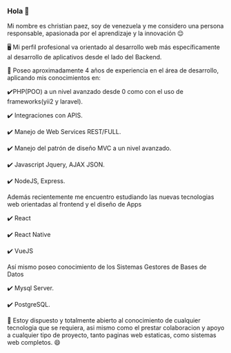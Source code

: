 ### Hola 👋

Mi nombre es christian paez, soy de venezuela y me considero una persona responsable, apasionada por el aprendizaje y la innovación :relieved:

:desktop_computer: Mi perfil profesional va orientado al desarrollo web más específicamente al desarrollo de aplicativos desde el lado del Backend.

:book: Poseo aproximadamente 4 años de experiencia en el área de desarrollo, aplicando mis conocimientos en:

   :heavy_check_mark:PHP(POO) a un nivel avanzado desde 0 como con el uso de frameworks(yii2 y laravel).


 :heavy_check_mark: Integraciones con APIS.


 :heavy_check_mark: Manejo de Web Services REST/FULL.


 :heavy_check_mark: Manejo del patrón de diseño MVC a un nivel avanzado. 


 :heavy_check_mark: Javascript Jquery, AJAX JSON.


 :heavy_check_mark: NodeJS, Express.


Además recientemente me encuentro estudiando las nuevas tecnologias web orientadas al frontend y el diseño de Apps


 :heavy_check_mark: React


 :heavy_check_mark: React Native


 :heavy_check_mark: VueJS


Así mismo poseo conocimiento de los Sistemas Gestores de Bases de Datos


 :heavy_check_mark: Mysql Server.


 :heavy_check_mark: PostgreSQL.


🔭 Estoy dispuesto y totalmente abierto al conocimiento de cualquier tecnologia que se requiera, asi mismo como el prestar colaboracion y apoyo a cualquier tipo de proyecto, tanto paginas web estaticas, como sistemas web completos. :smile:

<!--
**chpaez18/chpaez18** is a ✨ _special_ ✨ repository because its `README.md` (this file) appears on your GitHub profile.

Here are some ideas to get you started:

- 🔭 I’m currently working on ...
- 🌱 I’m currently learning ...
- 👯 I’m looking to collaborate on ...
- 🤔 I’m looking for help with ...
- 💬 Ask me about ...
- 📫 How to reach me: ...
- 😄 Pronouns: ...
- ⚡ Fun fact: ...
-->


